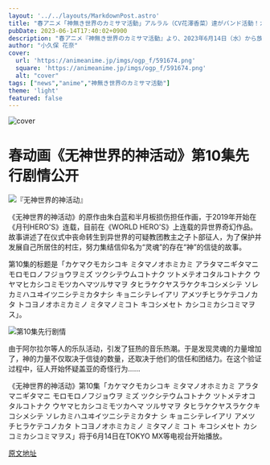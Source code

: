 ```yaml
---
layout: '../../layouts/MarkdownPost.astro'
title: "春アニメ「神無き世界のカミサマ活動」アルラル（CV花澤香菜）達がバンド活動！カクリにオンガクブーム到来 第10話先行カット"
pubDate: 2023-06-14T17:40:02+0900
description: "春アニメ『神無き世界のカミサマ活動』より、2023年6月14日（水）から放送の第10話のあらすじ・先行場面カットが公開された。"
author: "小久保 花奈"
cover:
  url: 'https://animeanime.jp/imgs/ogp_f/591674.png'
  square: 'https://animeanime.jp/imgs/ogp_f/591674.png'
  alt: "cover"
tags: ["news","anime","神無き世界のカミサマ活動"]
theme: 'light'
featured: false
---
```


![cover](https://animeanime.jp/imgs/ogp_f/591674.png)

# 春动画《无神世界的神活动》第10集先行剧情公开

![『无神世界的神活动』](https://animeanime.jp/imgs/zoom/591678.png)

《无神世界的神活动》的原作由朱白蓝和半月板损伤担任作画，于2019年开始在《月刊HERO'S》连载，目前在《WORLD HERO'S》上连载的异世界奇幻作品。故事讲述了在仪式中丧命转生到异世界的可疑教团教主之子卜部征人，为了保护并发展自己所居住的村庄，努力集结信仰名为“灵魂”的存在“神”的信徒的故事。

第10集的标题是「カケマクモカシコキ ミタマノオホミカミ アラタマニギタマニ モロモロノフジョウヲミズ ツクシテウムコトナク ツトメテオコタルコトナク ウヤマヒカシコミモツカヘマツルサマヲ タヒラケクヤスラケクキコシメシテ ソレカミハユヰイツニシテミカタナシ キョニシテレイアリ アメツチヒラケテコノカタ トコヨノオホミカミノ ミタマノミコト キコシメセト カシコミカシコミマヲス」。

![第10集先行剧情](https://animeanime.jp/imgs/zoom/591675.png)

由于阿尔拉尔等人的乐队活动，引发了狂热的音乐热潮。于是发现灵魂的力量增加了，神的力量不仅取决于信徒的数量，还取决于他们的信任和团结力。在这个验证过程中，征人开始怀疑盖亚的奇怪行为......

《无神世界的神活动》第10集「カケマクモカシコキ ミタマノオホミカミ アラタマニギタマニ モロモロノフジョウヲ ミズ ツクシテウムコトナク ツトメテオコタルコトナク ウヤマヒカシコミモツカヘマ ツルサマヲ タヒラケクヤスラケクキコシメシテ ソレカミハユヰイツニシテミカタナ シ キョニシテレイアリ アメツチヒラケテコノカタ トコヨノオホミカミノ ミタマノミ コト キコシメセト カシコミカシコミマヲス」将于6月14日在TOKYO MX等电视台开始播放。

  [原文地址](https://animeanime.jp/article/2023/06/14/77916.html)